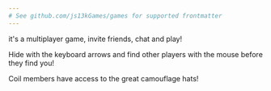 ```yaml
---
# See github.com/js13kGames/games for supported frontmatter
---
```

it's a multiplayer game, invite friends, chat and play!

Hide with the keyboard arrows and find other players with the mouse before they find you!

Coil members have access to the great camouflage hats!